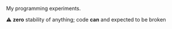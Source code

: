 My programming experiments.

:warning:   **zero** stability of anything; code **can** and expected to be broken
